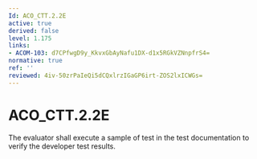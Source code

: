 ```yaml
---
Id: ACO_CTT.2.2E
active: true
derived: false
level: 1.175
links:
- ACOM-103: d7CPfwgD9y_KkvxGbAyNafu1DX-d1x5RGkVZNnpfrS4=
normative: true
ref: ''
reviewed: 4iv-50zrPaIeQi5dCQxlrzIGaGP6irt-ZOS2lxICWGs=
---
```


# ACO_CTT.2.2E

The evaluator shall execute a sample of test in the test documentation to verify the developer test results.